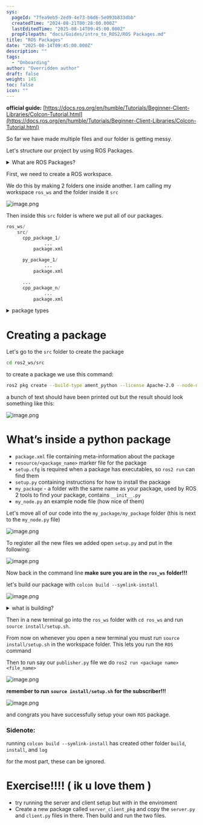 ```yaml
---
sys:
  pageId: "7fea9eb5-2ed9-4e73-b6d6-5e093b833dbb"
  createdTime: "2024-08-21T00:28:00.000Z"
  lastEditedTime: "2025-08-14T09:45:00.000Z"
  propFilepath: "docs/Guides/intro_to_ROS2/ROS Packages.md"
title: "ROS Packages"
date: "2025-08-14T09:45:00.000Z"
description: ""
tags:
  - "Onboarding"
author: "Overridden author"
draft: false
weight: 145
toc: false
icon: ""
---
```


**official guide:** [https://docs.ros.org/en/humble/Tutorials/Beginner-Client-Libraries/Colcon-Tutorial.html](https://docs.ros.org/en/humble/Tutorials/Beginner-Client-Libraries/Colcon-Tutorial.html)

So far we have made multiple files and our folder is getting messy.

Let's structure our project by using ROS Packages.

<details>
      <summary>What are ROS Packages?</summary>
      ROS Packages are, as the name implies, packages of code that are highly sharable between ROS developers.
  </details>

First, we need to create a ROS workspace.

We do this by making 2 folders one inside another. I am calling my workspace `ros_ws` and the folder inside it `src`

![image.png](https://prod-files-secure.s3.us-west-2.amazonaws.com/d518164a-d88e-44d1-a4ee-3adb3bd8bce0/70706947-fd18-4537-a67b-e12946812d31/image.png?X-Amz-Algorithm=AWS4-HMAC-SHA256&X-Amz-Content-Sha256=UNSIGNED-PAYLOAD&X-Amz-Credential=ASIAZI2LB466UO2FU5NJ%2F20250816%2Fus-west-2%2Fs3%2Faws4_request&X-Amz-Date=20250816T022814Z&X-Amz-Expires=3600&X-Amz-Security-Token=IQoJb3JpZ2luX2VjEB4aCXVzLXdlc3QtMiJGMEQCIDpKPxLMfKaif6n6OQ2frOUrba7XlKGktWtC1LA6e3bCAiA1%2FDi7DnTCa6a8iBKvx%2Fbfus%2F4%2BVZu2%2BU6J3pPWMgitCr%2FAwhnEAAaDDYzNzQyMzE4MzgwNSIMC5yxqs4KwlJ1h6aiKtwDCljiuaZu6ORuChuv8RPZBAXw2%2FdKGVJ5hBN1Dv2LbepI05FL%2F6F7ZZjqmN1aRRAZeUfTEy5r2Y6VBv11bUW4KYIyYo1MLoQg8lyWLy%2Bq%2BZoRTnt4%2FV%2B2P4VLQve5%2Bio14uvyFT8u%2BIHOKaJqnzHvHg%2BG1QjNIYz2iHA6gW%2F7A8zkLQhfKbh2rMrfFYNF8rrYWr6G25NBE1J5gSpCg9UNpwnERCrK65Hnb3E99gSFyZrfos1vGEtWkr8B8mmDdcWQOXTV49shdoeFcv8fhnJOIqCglEpW3cWz%2BvvwJqIGA13lidJ%2BqZTShvI6vtLS%2BoWRJBrdgNxUie8KF6x3ebsUXx8T26SK9f%2BLw%2FFJaC%2Ft7U3BnR2J9JtdUB1kJNxQ%2FGrFsmb1CtXHmvZwJ1aMbi8QU%2FIE7L2n0fRMzxjSCspeEBKjS3M7TI%2BjXOmKoEmUOVQWVI1Sz5RVR7LSOfRD3n2D21jAYr40DFvXFGWVqq9OlrMJop6HgqGdMMM9KkvL%2B2M%2FhJr5J52pBLBg6ohV9YYoyzcuUrfdbL6oIR9byUCzFHt3%2B2P9tRMENf%2F0CjQCyU3%2FUNr9RC2AyT6XP38Ss5kTmCUYYsEqccqBcszKNJP4BjnivdhHOtAgtlFUWkIw5df%2BxAY6pgGem4CF4MbF%2FkIkVkVWH8W7iaMSiQgeQt4ZIPbLOjSr%2FpKTRwzs0iM%2F%2BBxNw%2FTZiziydqY9AjkXFBS%2FaEuLiEtTbGTcmzYNqmUDOG%2BBNJ1pzqScog3JpbJ0bYHNsZOWuWhXN4YE%2BtI4umAroLamNTQipmHYjgEgSKtQOYsAcIhpmVCRl4oSeLD8%2BW%2B4IBsk%2BsLFDasmYX%2BaP6swdDsJBbdeTSpT0LId&X-Amz-Signature=2383761a5d3769fa092a63dbf64d88fccf816c0537a3db84af6c07e49faab084&X-Amz-SignedHeaders=host&x-amz-checksum-mode=ENABLED&x-id=GetObject)

Then inside this `src` folder is where we put all of our packages.

```python
ros_ws/
    src/
      cpp_package_1/
		      ...
          package.xml

      py_package_1/
		      ...
          package.xml

      ...
      cpp_package_n/
		      ...
          package.xml

```

<details>
      <summary>package types</summary>
      packages can be either `C++` or python.
  </details>

# Creating a package

Let's go to the `src` folder to create the package

```bash
cd ros2_ws/src
```

to create a package we use this command:

```bash
ros2 pkg create --build-type ament_python --license Apache-2.0 --node-name my_node my_package
```

a bunch of text should have been printed out but the result should look something like this:

![image.png](https://prod-files-secure.s3.us-west-2.amazonaws.com/d518164a-d88e-44d1-a4ee-3adb3bd8bce0/e6cf1e3f-8512-4a3e-b131-079f800bf3e8/image.png?X-Amz-Algorithm=AWS4-HMAC-SHA256&X-Amz-Content-Sha256=UNSIGNED-PAYLOAD&X-Amz-Credential=ASIAZI2LB466UO2FU5NJ%2F20250816%2Fus-west-2%2Fs3%2Faws4_request&X-Amz-Date=20250816T022814Z&X-Amz-Expires=3600&X-Amz-Security-Token=IQoJb3JpZ2luX2VjEB4aCXVzLXdlc3QtMiJGMEQCIDpKPxLMfKaif6n6OQ2frOUrba7XlKGktWtC1LA6e3bCAiA1%2FDi7DnTCa6a8iBKvx%2Fbfus%2F4%2BVZu2%2BU6J3pPWMgitCr%2FAwhnEAAaDDYzNzQyMzE4MzgwNSIMC5yxqs4KwlJ1h6aiKtwDCljiuaZu6ORuChuv8RPZBAXw2%2FdKGVJ5hBN1Dv2LbepI05FL%2F6F7ZZjqmN1aRRAZeUfTEy5r2Y6VBv11bUW4KYIyYo1MLoQg8lyWLy%2Bq%2BZoRTnt4%2FV%2B2P4VLQve5%2Bio14uvyFT8u%2BIHOKaJqnzHvHg%2BG1QjNIYz2iHA6gW%2F7A8zkLQhfKbh2rMrfFYNF8rrYWr6G25NBE1J5gSpCg9UNpwnERCrK65Hnb3E99gSFyZrfos1vGEtWkr8B8mmDdcWQOXTV49shdoeFcv8fhnJOIqCglEpW3cWz%2BvvwJqIGA13lidJ%2BqZTShvI6vtLS%2BoWRJBrdgNxUie8KF6x3ebsUXx8T26SK9f%2BLw%2FFJaC%2Ft7U3BnR2J9JtdUB1kJNxQ%2FGrFsmb1CtXHmvZwJ1aMbi8QU%2FIE7L2n0fRMzxjSCspeEBKjS3M7TI%2BjXOmKoEmUOVQWVI1Sz5RVR7LSOfRD3n2D21jAYr40DFvXFGWVqq9OlrMJop6HgqGdMMM9KkvL%2B2M%2FhJr5J52pBLBg6ohV9YYoyzcuUrfdbL6oIR9byUCzFHt3%2B2P9tRMENf%2F0CjQCyU3%2FUNr9RC2AyT6XP38Ss5kTmCUYYsEqccqBcszKNJP4BjnivdhHOtAgtlFUWkIw5df%2BxAY6pgGem4CF4MbF%2FkIkVkVWH8W7iaMSiQgeQt4ZIPbLOjSr%2FpKTRwzs0iM%2F%2BBxNw%2FTZiziydqY9AjkXFBS%2FaEuLiEtTbGTcmzYNqmUDOG%2BBNJ1pzqScog3JpbJ0bYHNsZOWuWhXN4YE%2BtI4umAroLamNTQipmHYjgEgSKtQOYsAcIhpmVCRl4oSeLD8%2BW%2B4IBsk%2BsLFDasmYX%2BaP6swdDsJBbdeTSpT0LId&X-Amz-Signature=70cab20f1f0210b1e960e6d879359a4aee0e55fc97b8c1800308c08616014f66&X-Amz-SignedHeaders=host&x-amz-checksum-mode=ENABLED&x-id=GetObject)

# What’s inside a python package

- `package.xml` file containing meta-information about the package
- `resource/<package_name>` marker file for the package
- `setup.cfg` is required when a package has executables, so `ros2 run` can find them
- `setup.py` containing instructions for how to install the package
- `my_package` - a folder with the same name as your package, used by ROS 2 tools to find your package, contains `__init__.py`
- `my_node.py` an example node file (how nice of them)

Let's move all of our code into the `my_package/my_package` folder (this is next to the `my_node.py` file)

![image.png](https://prod-files-secure.s3.us-west-2.amazonaws.com/d518164a-d88e-44d1-a4ee-3adb3bd8bce0/9ce58f11-0da9-4d3e-b86d-506a9685d378/image.png?X-Amz-Algorithm=AWS4-HMAC-SHA256&X-Amz-Content-Sha256=UNSIGNED-PAYLOAD&X-Amz-Credential=ASIAZI2LB466UO2FU5NJ%2F20250816%2Fus-west-2%2Fs3%2Faws4_request&X-Amz-Date=20250816T022815Z&X-Amz-Expires=3600&X-Amz-Security-Token=IQoJb3JpZ2luX2VjEB4aCXVzLXdlc3QtMiJGMEQCIDpKPxLMfKaif6n6OQ2frOUrba7XlKGktWtC1LA6e3bCAiA1%2FDi7DnTCa6a8iBKvx%2Fbfus%2F4%2BVZu2%2BU6J3pPWMgitCr%2FAwhnEAAaDDYzNzQyMzE4MzgwNSIMC5yxqs4KwlJ1h6aiKtwDCljiuaZu6ORuChuv8RPZBAXw2%2FdKGVJ5hBN1Dv2LbepI05FL%2F6F7ZZjqmN1aRRAZeUfTEy5r2Y6VBv11bUW4KYIyYo1MLoQg8lyWLy%2Bq%2BZoRTnt4%2FV%2B2P4VLQve5%2Bio14uvyFT8u%2BIHOKaJqnzHvHg%2BG1QjNIYz2iHA6gW%2F7A8zkLQhfKbh2rMrfFYNF8rrYWr6G25NBE1J5gSpCg9UNpwnERCrK65Hnb3E99gSFyZrfos1vGEtWkr8B8mmDdcWQOXTV49shdoeFcv8fhnJOIqCglEpW3cWz%2BvvwJqIGA13lidJ%2BqZTShvI6vtLS%2BoWRJBrdgNxUie8KF6x3ebsUXx8T26SK9f%2BLw%2FFJaC%2Ft7U3BnR2J9JtdUB1kJNxQ%2FGrFsmb1CtXHmvZwJ1aMbi8QU%2FIE7L2n0fRMzxjSCspeEBKjS3M7TI%2BjXOmKoEmUOVQWVI1Sz5RVR7LSOfRD3n2D21jAYr40DFvXFGWVqq9OlrMJop6HgqGdMMM9KkvL%2B2M%2FhJr5J52pBLBg6ohV9YYoyzcuUrfdbL6oIR9byUCzFHt3%2B2P9tRMENf%2F0CjQCyU3%2FUNr9RC2AyT6XP38Ss5kTmCUYYsEqccqBcszKNJP4BjnivdhHOtAgtlFUWkIw5df%2BxAY6pgGem4CF4MbF%2FkIkVkVWH8W7iaMSiQgeQt4ZIPbLOjSr%2FpKTRwzs0iM%2F%2BBxNw%2FTZiziydqY9AjkXFBS%2FaEuLiEtTbGTcmzYNqmUDOG%2BBNJ1pzqScog3JpbJ0bYHNsZOWuWhXN4YE%2BtI4umAroLamNTQipmHYjgEgSKtQOYsAcIhpmVCRl4oSeLD8%2BW%2B4IBsk%2BsLFDasmYX%2BaP6swdDsJBbdeTSpT0LId&X-Amz-Signature=8be1bbe54a56a337fb7f3d3d128b9f85705c47e62bfb228fe1641b1a93a99276&X-Amz-SignedHeaders=host&x-amz-checksum-mode=ENABLED&x-id=GetObject)

To register all the new files we added open `setup.py` and put in the following:

![image.png](https://prod-files-secure.s3.us-west-2.amazonaws.com/d518164a-d88e-44d1-a4ee-3adb3bd8bce0/1cd7c262-4cae-4496-9d75-c178537d24a2/image.png?X-Amz-Algorithm=AWS4-HMAC-SHA256&X-Amz-Content-Sha256=UNSIGNED-PAYLOAD&X-Amz-Credential=ASIAZI2LB466UO2FU5NJ%2F20250816%2Fus-west-2%2Fs3%2Faws4_request&X-Amz-Date=20250816T022815Z&X-Amz-Expires=3600&X-Amz-Security-Token=IQoJb3JpZ2luX2VjEB4aCXVzLXdlc3QtMiJGMEQCIDpKPxLMfKaif6n6OQ2frOUrba7XlKGktWtC1LA6e3bCAiA1%2FDi7DnTCa6a8iBKvx%2Fbfus%2F4%2BVZu2%2BU6J3pPWMgitCr%2FAwhnEAAaDDYzNzQyMzE4MzgwNSIMC5yxqs4KwlJ1h6aiKtwDCljiuaZu6ORuChuv8RPZBAXw2%2FdKGVJ5hBN1Dv2LbepI05FL%2F6F7ZZjqmN1aRRAZeUfTEy5r2Y6VBv11bUW4KYIyYo1MLoQg8lyWLy%2Bq%2BZoRTnt4%2FV%2B2P4VLQve5%2Bio14uvyFT8u%2BIHOKaJqnzHvHg%2BG1QjNIYz2iHA6gW%2F7A8zkLQhfKbh2rMrfFYNF8rrYWr6G25NBE1J5gSpCg9UNpwnERCrK65Hnb3E99gSFyZrfos1vGEtWkr8B8mmDdcWQOXTV49shdoeFcv8fhnJOIqCglEpW3cWz%2BvvwJqIGA13lidJ%2BqZTShvI6vtLS%2BoWRJBrdgNxUie8KF6x3ebsUXx8T26SK9f%2BLw%2FFJaC%2Ft7U3BnR2J9JtdUB1kJNxQ%2FGrFsmb1CtXHmvZwJ1aMbi8QU%2FIE7L2n0fRMzxjSCspeEBKjS3M7TI%2BjXOmKoEmUOVQWVI1Sz5RVR7LSOfRD3n2D21jAYr40DFvXFGWVqq9OlrMJop6HgqGdMMM9KkvL%2B2M%2FhJr5J52pBLBg6ohV9YYoyzcuUrfdbL6oIR9byUCzFHt3%2B2P9tRMENf%2F0CjQCyU3%2FUNr9RC2AyT6XP38Ss5kTmCUYYsEqccqBcszKNJP4BjnivdhHOtAgtlFUWkIw5df%2BxAY6pgGem4CF4MbF%2FkIkVkVWH8W7iaMSiQgeQt4ZIPbLOjSr%2FpKTRwzs0iM%2F%2BBxNw%2FTZiziydqY9AjkXFBS%2FaEuLiEtTbGTcmzYNqmUDOG%2BBNJ1pzqScog3JpbJ0bYHNsZOWuWhXN4YE%2BtI4umAroLamNTQipmHYjgEgSKtQOYsAcIhpmVCRl4oSeLD8%2BW%2B4IBsk%2BsLFDasmYX%2BaP6swdDsJBbdeTSpT0LId&X-Amz-Signature=c877b37b64816222ab660029f7eebcd5db917c8a8244a594523238e7c3ead424&X-Amz-SignedHeaders=host&x-amz-checksum-mode=ENABLED&x-id=GetObject)

Now back in the command line **make sure you are in the** **`ros_ws`** **folder!!!**

let's build our package with `colcon build --symlink-install`

![image.png](https://prod-files-secure.s3.us-west-2.amazonaws.com/d518164a-d88e-44d1-a4ee-3adb3bd8bce0/2f2a0d27-b173-48fd-b189-5f5c0ce65619/image.png?X-Amz-Algorithm=AWS4-HMAC-SHA256&X-Amz-Content-Sha256=UNSIGNED-PAYLOAD&X-Amz-Credential=ASIAZI2LB466UO2FU5NJ%2F20250816%2Fus-west-2%2Fs3%2Faws4_request&X-Amz-Date=20250816T022815Z&X-Amz-Expires=3600&X-Amz-Security-Token=IQoJb3JpZ2luX2VjEB4aCXVzLXdlc3QtMiJGMEQCIDpKPxLMfKaif6n6OQ2frOUrba7XlKGktWtC1LA6e3bCAiA1%2FDi7DnTCa6a8iBKvx%2Fbfus%2F4%2BVZu2%2BU6J3pPWMgitCr%2FAwhnEAAaDDYzNzQyMzE4MzgwNSIMC5yxqs4KwlJ1h6aiKtwDCljiuaZu6ORuChuv8RPZBAXw2%2FdKGVJ5hBN1Dv2LbepI05FL%2F6F7ZZjqmN1aRRAZeUfTEy5r2Y6VBv11bUW4KYIyYo1MLoQg8lyWLy%2Bq%2BZoRTnt4%2FV%2B2P4VLQve5%2Bio14uvyFT8u%2BIHOKaJqnzHvHg%2BG1QjNIYz2iHA6gW%2F7A8zkLQhfKbh2rMrfFYNF8rrYWr6G25NBE1J5gSpCg9UNpwnERCrK65Hnb3E99gSFyZrfos1vGEtWkr8B8mmDdcWQOXTV49shdoeFcv8fhnJOIqCglEpW3cWz%2BvvwJqIGA13lidJ%2BqZTShvI6vtLS%2BoWRJBrdgNxUie8KF6x3ebsUXx8T26SK9f%2BLw%2FFJaC%2Ft7U3BnR2J9JtdUB1kJNxQ%2FGrFsmb1CtXHmvZwJ1aMbi8QU%2FIE7L2n0fRMzxjSCspeEBKjS3M7TI%2BjXOmKoEmUOVQWVI1Sz5RVR7LSOfRD3n2D21jAYr40DFvXFGWVqq9OlrMJop6HgqGdMMM9KkvL%2B2M%2FhJr5J52pBLBg6ohV9YYoyzcuUrfdbL6oIR9byUCzFHt3%2B2P9tRMENf%2F0CjQCyU3%2FUNr9RC2AyT6XP38Ss5kTmCUYYsEqccqBcszKNJP4BjnivdhHOtAgtlFUWkIw5df%2BxAY6pgGem4CF4MbF%2FkIkVkVWH8W7iaMSiQgeQt4ZIPbLOjSr%2FpKTRwzs0iM%2F%2BBxNw%2FTZiziydqY9AjkXFBS%2FaEuLiEtTbGTcmzYNqmUDOG%2BBNJ1pzqScog3JpbJ0bYHNsZOWuWhXN4YE%2BtI4umAroLamNTQipmHYjgEgSKtQOYsAcIhpmVCRl4oSeLD8%2BW%2B4IBsk%2BsLFDasmYX%2BaP6swdDsJBbdeTSpT0LId&X-Amz-Signature=8e267a25daa83c4331d26b1e4aa0dded522d437d14185d5e43c0b3fca72a6291&X-Amz-SignedHeaders=host&x-amz-checksum-mode=ENABLED&x-id=GetObject)

<details>

<summary>what is building?</summary>

if you are a CS major at Rose-Hulman you will learn the answer to this in CSSE132

but TLDR; is it combines all the code files into one program that can be run easily 

</details>

Then in a new terminal go into the `ros_ws` folder with `cd ros_ws` and run `source install/setup.sh`. 

From now on whenever you open a new terminal you must run `source install/setup.sh` in the workspace folder. This lets you run the `ROS` command

Then to run say our `publisher.py` file we do `ros2 run <package name> <file_name>`

![image.png](https://prod-files-secure.s3.us-west-2.amazonaws.com/d518164a-d88e-44d1-a4ee-3adb3bd8bce0/4f4b1219-3a44-4632-aa0a-ce3471699f59/image.png?X-Amz-Algorithm=AWS4-HMAC-SHA256&X-Amz-Content-Sha256=UNSIGNED-PAYLOAD&X-Amz-Credential=ASIAZI2LB466UO2FU5NJ%2F20250816%2Fus-west-2%2Fs3%2Faws4_request&X-Amz-Date=20250816T022815Z&X-Amz-Expires=3600&X-Amz-Security-Token=IQoJb3JpZ2luX2VjEB4aCXVzLXdlc3QtMiJGMEQCIDpKPxLMfKaif6n6OQ2frOUrba7XlKGktWtC1LA6e3bCAiA1%2FDi7DnTCa6a8iBKvx%2Fbfus%2F4%2BVZu2%2BU6J3pPWMgitCr%2FAwhnEAAaDDYzNzQyMzE4MzgwNSIMC5yxqs4KwlJ1h6aiKtwDCljiuaZu6ORuChuv8RPZBAXw2%2FdKGVJ5hBN1Dv2LbepI05FL%2F6F7ZZjqmN1aRRAZeUfTEy5r2Y6VBv11bUW4KYIyYo1MLoQg8lyWLy%2Bq%2BZoRTnt4%2FV%2B2P4VLQve5%2Bio14uvyFT8u%2BIHOKaJqnzHvHg%2BG1QjNIYz2iHA6gW%2F7A8zkLQhfKbh2rMrfFYNF8rrYWr6G25NBE1J5gSpCg9UNpwnERCrK65Hnb3E99gSFyZrfos1vGEtWkr8B8mmDdcWQOXTV49shdoeFcv8fhnJOIqCglEpW3cWz%2BvvwJqIGA13lidJ%2BqZTShvI6vtLS%2BoWRJBrdgNxUie8KF6x3ebsUXx8T26SK9f%2BLw%2FFJaC%2Ft7U3BnR2J9JtdUB1kJNxQ%2FGrFsmb1CtXHmvZwJ1aMbi8QU%2FIE7L2n0fRMzxjSCspeEBKjS3M7TI%2BjXOmKoEmUOVQWVI1Sz5RVR7LSOfRD3n2D21jAYr40DFvXFGWVqq9OlrMJop6HgqGdMMM9KkvL%2B2M%2FhJr5J52pBLBg6ohV9YYoyzcuUrfdbL6oIR9byUCzFHt3%2B2P9tRMENf%2F0CjQCyU3%2FUNr9RC2AyT6XP38Ss5kTmCUYYsEqccqBcszKNJP4BjnivdhHOtAgtlFUWkIw5df%2BxAY6pgGem4CF4MbF%2FkIkVkVWH8W7iaMSiQgeQt4ZIPbLOjSr%2FpKTRwzs0iM%2F%2BBxNw%2FTZiziydqY9AjkXFBS%2FaEuLiEtTbGTcmzYNqmUDOG%2BBNJ1pzqScog3JpbJ0bYHNsZOWuWhXN4YE%2BtI4umAroLamNTQipmHYjgEgSKtQOYsAcIhpmVCRl4oSeLD8%2BW%2B4IBsk%2BsLFDasmYX%2BaP6swdDsJBbdeTSpT0LId&X-Amz-Signature=9658fc9fe32c2baa49900fee25fad518f21a5c9258786c0d4732eac777d478ff&X-Amz-SignedHeaders=host&x-amz-checksum-mode=ENABLED&x-id=GetObject)

**remember to run** **`source install/setup.sh`** **for the subscriber!!!**

![image.png](https://prod-files-secure.s3.us-west-2.amazonaws.com/d518164a-d88e-44d1-a4ee-3adb3bd8bce0/02121119-dad4-49ec-8356-c956108b4243/image.png?X-Amz-Algorithm=AWS4-HMAC-SHA256&X-Amz-Content-Sha256=UNSIGNED-PAYLOAD&X-Amz-Credential=ASIAZI2LB466UO2FU5NJ%2F20250816%2Fus-west-2%2Fs3%2Faws4_request&X-Amz-Date=20250816T022815Z&X-Amz-Expires=3600&X-Amz-Security-Token=IQoJb3JpZ2luX2VjEB4aCXVzLXdlc3QtMiJGMEQCIDpKPxLMfKaif6n6OQ2frOUrba7XlKGktWtC1LA6e3bCAiA1%2FDi7DnTCa6a8iBKvx%2Fbfus%2F4%2BVZu2%2BU6J3pPWMgitCr%2FAwhnEAAaDDYzNzQyMzE4MzgwNSIMC5yxqs4KwlJ1h6aiKtwDCljiuaZu6ORuChuv8RPZBAXw2%2FdKGVJ5hBN1Dv2LbepI05FL%2F6F7ZZjqmN1aRRAZeUfTEy5r2Y6VBv11bUW4KYIyYo1MLoQg8lyWLy%2Bq%2BZoRTnt4%2FV%2B2P4VLQve5%2Bio14uvyFT8u%2BIHOKaJqnzHvHg%2BG1QjNIYz2iHA6gW%2F7A8zkLQhfKbh2rMrfFYNF8rrYWr6G25NBE1J5gSpCg9UNpwnERCrK65Hnb3E99gSFyZrfos1vGEtWkr8B8mmDdcWQOXTV49shdoeFcv8fhnJOIqCglEpW3cWz%2BvvwJqIGA13lidJ%2BqZTShvI6vtLS%2BoWRJBrdgNxUie8KF6x3ebsUXx8T26SK9f%2BLw%2FFJaC%2Ft7U3BnR2J9JtdUB1kJNxQ%2FGrFsmb1CtXHmvZwJ1aMbi8QU%2FIE7L2n0fRMzxjSCspeEBKjS3M7TI%2BjXOmKoEmUOVQWVI1Sz5RVR7LSOfRD3n2D21jAYr40DFvXFGWVqq9OlrMJop6HgqGdMMM9KkvL%2B2M%2FhJr5J52pBLBg6ohV9YYoyzcuUrfdbL6oIR9byUCzFHt3%2B2P9tRMENf%2F0CjQCyU3%2FUNr9RC2AyT6XP38Ss5kTmCUYYsEqccqBcszKNJP4BjnivdhHOtAgtlFUWkIw5df%2BxAY6pgGem4CF4MbF%2FkIkVkVWH8W7iaMSiQgeQt4ZIPbLOjSr%2FpKTRwzs0iM%2F%2BBxNw%2FTZiziydqY9AjkXFBS%2FaEuLiEtTbGTcmzYNqmUDOG%2BBNJ1pzqScog3JpbJ0bYHNsZOWuWhXN4YE%2BtI4umAroLamNTQipmHYjgEgSKtQOYsAcIhpmVCRl4oSeLD8%2BW%2B4IBsk%2BsLFDasmYX%2BaP6swdDsJBbdeTSpT0LId&X-Amz-Signature=4581f5fa9cbf42565efa7dc6de06d5248ace648fb663646c3fa1b4377f0cd35d&X-Amz-SignedHeaders=host&x-amz-checksum-mode=ENABLED&x-id=GetObject)

and congrats you have successfully setup your own `ROS` package.

### Sidenote:

running `colcon build --symlink-install` has created other folder `build`, `install`, and `log`

for the most part, these can be ignored.

# Exercise!!!! ( ik u love them )

- try running the server and client setup but with in the enviroment
- Create a new package called `server_client_pkg` and copy the `server.py` and `client.py` files in there. Then build and run the two files.
